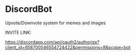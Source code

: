 # DiscordBot
Upvote/Downvote system for memes and images


INVITE LINK:

https://discordapp.com/api/oauth2/authorize?client_id=658700546554724422&permissions=8&scope=bot

